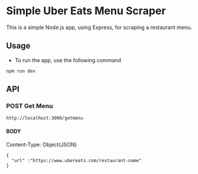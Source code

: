 # Simple Uber Eats Menu Scraper

This is a simple Node.js app, using Express, for scraping a restaurant menu.

## Usage

- To run the app, use the following command

`npm run dev`

## API

### **POST** Get Menu

`http://localhost:3000/getmenu`

#### BODY

Content-Type: Object(JSON) <br/>

```
{
  "url" :"https://www.ubereats.com/restaurant-name"
}
```
